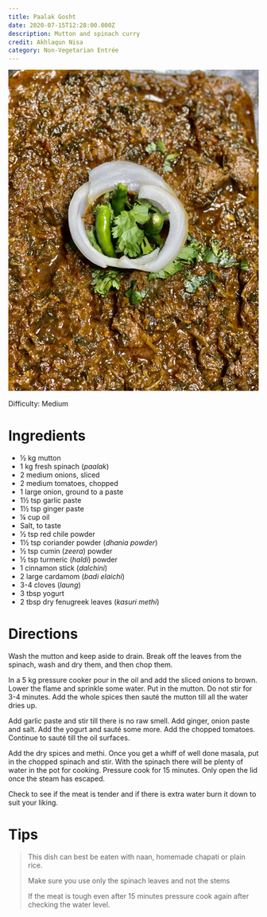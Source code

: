 ```yaml
---
title: Paalak Gosht
date: 2020-07-15T12:28:00.000Z
description: Mutton and spinach curry
credit: Akhlaqun Nisa
category: Non-Vegetarian Entrée
---
```

![](bec8b446-799f-46d1-8722-ce86f96dd3bf.jpeg)

Difficulty: Medium  

# Ingredients

* ½ kg mutton
* 1 kg fresh spinach (*paalak*)
* 2 medium onions, sliced
* 2 medium tomatoes, chopped
* 1 large onion, ground to a paste
* 1½ tsp garlic paste
* 1½ tsp ginger paste
* ¼ cup oil
* Salt, to taste
* ½ tsp red chile powder
* 1½ tsp coriander powder (*dhania powder*)
* ½ tsp cumin (*zeera*) powder
* ½ tsp turmeric (*haldi*) powder
* 1 cinnamon stick (*dalchini*)
* 2 large cardamom (*badi elaichi*)
* 3-4 cloves (*laung*)
* 3 tbsp yogurt
* 2 tbsp dry fenugreek leaves (*kasuri methi*)

# Directions

Wash the mutton and keep aside to drain. Break off the leaves from the spinach, wash and dry them, and then chop them.

In a 5 kg pressure cooker pour in the oil and add the sliced onions to brown. Lower the flame and sprinkle some water. Put in the mutton. Do not stir for 3-4 minutes. Add the whole spices then sauté the mutton till all the water dries up. 

Add garlic paste and stir till there is no raw smell. Add ginger, onion paste and salt. Add the yogurt and sauté some more. Add the chopped tomatoes. Continue to sauté till the oil surfaces.

Add the dry spices and methi. Once you get a whiff of well done masala, put in the chopped spinach and stir. With the spinach there will be plenty of water in the pot for cooking. Pressure cook for 15 minutes. Only open the lid once the steam has escaped.

Check to see if the meat is tender and if there is extra water burn it down to suit your liking.

# Tips

> This dish can best be eaten with naan, homemade chapati or plain rice.
>
> Make sure you use only the spinach leaves and not the stems
>
> If the meat is tough even after 15 minutes pressure cook again after checking the water level.